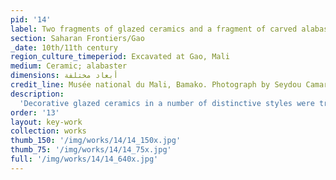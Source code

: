 ```yaml
---
pid: '14'
label: Two fragments of glazed ceramics and a fragment of carved alabaster
section: Saharan Frontiers/Gao
_date: 10th/11th century
region_culture_timeperiod: Excavated at Gao, Mali
medium: Ceramic; alabaster
dimensions: أبعاد مختلفة
credit_line: Musée national du Mali, Bamako. Photograph by Seydou Camara
description:
  'Decorative glazed ceramics in a number of distinctive styles were transported across the Sahara, and fragments have been recovered at multiple sites. The large fragment of lusterware (center) and of splashware (يمين) were excavated at Gao in Mali, as was the piece of carved alabaster (يسار), which likely came from a source in Egypt or Syria. Lusterware was among the most ingenious innovations of Arab potters, who mixed silver sulfides and copper oxides to create a shiny, metallic sheen on the surface of glazed earthenware bowls, plates, and other utilitarian vessels. The decorative ware was popular in Egypt and greater Syria during the Fatimid period (909–1171). The technique also spread to North Africa and Andalusia, including the cities of Malaga and Valencia. Wide appreciation of lusterware is unsurprising given the pottery’s similarities to the shimmering sparkle of gold.'
order: '13'
layout: key-work
collection: works
thumb_150: '/img/works/14/14_150x.jpg'
thumb_75: '/img/works/14/14_75x.jpg'
full: '/img/works/14/14_640x.jpg'
---
```

